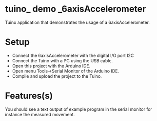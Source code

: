 # tuino_ demo _6axisAccelerometer
Tuino application that demonstrates the usage of a 6axisAccelerometer.

# Setup
- Connect the 6axisAccelerometer with the digital I/O port I2C
- Connect the Tuino with a PC using the USB cable.
- Open this project with the Arduino IDE.
- Open menu Tools->Serial Monitor of the Arduino IDE.
- Compile and upload the project to the Tuino.

# Features(s)
You should see a text output of example program in the serial monitor for instance the measured movement.